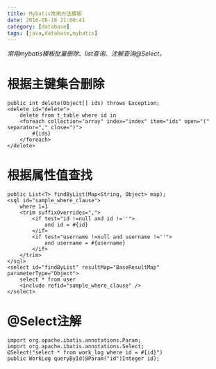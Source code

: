 ```yaml
---
title: Mybatis常用方法模板
date: 2016-08-18 21:00:41
category: [database]
tags: [java,database,mybatis]
---
```


_常用mybatis模板批量删除、list查询、注解查询@Select。_

<!--more-->
#	根据主键集合删除
	public int delete(Object[] ids) throws Exception;
	<delete id="delete">
		delete from t_table where id in
		<foreach collection="array" index="index" item="ids" open="(" separator="," close=")">
			#{ids}
		</foreach>
	</delete>
#	根据属性值查找

	public List<T> findByList(Map<String, Object> map);
	<sql id="sample_where_clause">
		where 1=1
		<trim suffixOverrides=",">
			<if test="id !=null and id !=''">
				and id = #{id}
			</if>
			<if test="username !=null and username !=''">
				and username = #{username}
			</if>
		</trim>
	</sql>
	<select id="findByList" resultMap="BaseResultMap" parameterType="Object">
		select * from user
		<include refid="sample_where_clause" />
	</select>
#	@Select注解

	import org.apache.ibatis.annotations.Param;
	import org.apache.ibatis.annotations.Select;
	@Select("select * from work_log where id = #{id}")
	public WorkLog queryById(@Param("id")Integer id);




